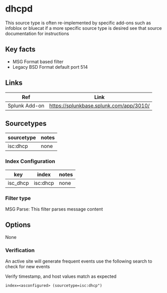 
# dhcpd

This source type is often re-implemented by specific add-ons such as infoblox or bluecat if a more specific source type is desired
see that source documentation for instructions

## Key facts

* MSG Format based filter
* Legacy BSD Format default port 514

## Links

| Ref            | Link                                                                                                    |
|----------------|---------------------------------------------------------------------------------------------------------|
| Splunk Add-on  | <https://splunkbase.splunk.com/app/3010/>                                                   |

## Sourcetypes

| sourcetype     | notes                                                                                                   |
|----------------|---------------------------------------------------------------------------------------------------------|
| isc:dhcp | none |

### Index Configuration

| key            | index      | notes          |
|----------------|------------|----------------|
| isc_dhcp     | isc:dhcp          | none          |

### Filter type

MSG Parse: This filter parses message content

## Options

None

### Verification

An active site will generate frequent events use the following search to check for new events

Verify timestamp, and host values match as expected

```
index=<asconfigured> (sourcetype=isc:dhcp")
```
